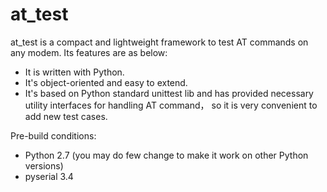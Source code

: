 # at_test

at_test is a compact and lightweight framework to test AT commands on any modem. Its features are as below:
- It is written with Python.
- It's object-oriented and easy to extend.
- It's based on Python standard unittest lib and has provided necessary utility interfaces for handling AT command， so it is very convenient to add new test cases.

Pre-build conditions:
- Python 2.7 (you may do few change to make it work on other Python versions)
- pyserial 3.4

